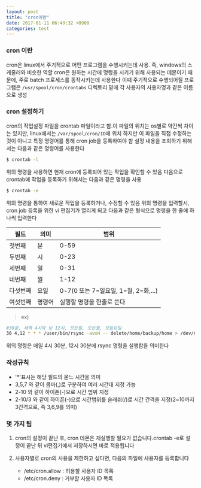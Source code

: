 ```yaml
---
layout: post
title: "cron이란"
date: 2017-01-11 06:49:32 +0900
categories: test
---
```





### cron 이란

cron은 linux에서 주기적으로 어떤 프로그램을 수행시키는데 사용. 즉, windows의 스케줄러와 비슷한 역할 cron은 원하는 시간에 명령을 시키기 위해 사용되는 데몬이기 때문에, 주로 batch 프로세스를 동작시키는데 사용한다 이때 주기적으로 수행되어질 프로그램은 `/usr/spool/cron/crontabs` 디렉토리 밑에 각 사용자의 사용자명과 같은 이름으로 생성

### cron 설정하기

cron의 작업설정 파일을 crontab 파일이라고 함.이 파일의 위치는 os별로 약간씩 차이는 있지만, linux에서는 `/var/spool/cron/ID`에 위치 하지만 이 파일을 직접 수정하는 것이 아니고 특정 명령어를 통해 cron job을 등록하여야 함 설정 내용을 조회하기 위해서는 다음과 같은 명령어를 사용한다

```bash
$ crontab -l
```

위의 명령을 사용하면 현재 cron에 등록되어 있는 작업을 확인할 수 있음 다음으로 crontab에 작업을 등록하기 위해서는 다음과 같은 명령을 사용

```bash
$ crontab -e
```

위의 명령을 통하여 새로운 작업을 등록하거나, 수정할 수 있음 위의 명령을 입력할시, cron job 등록을 위한 vi 편집기가 열리게 되고 다음과 같은 형식으로 명령을 한 줄에 하나씩 입력한다

| 필드     | 의미   | 범위                                 |
|----------|--------|--------------------------------------|
| 첫번째   | 분     | 0-59                                 |
| 두번째   | 시     | 0-23                                 |
| 세번째   | 일     | 0-31                                 |
| 네번째   | 월     | 1-12                                 |
| 다섯번째 | 요일   | 0-7(0 또는 7=일요일, 1=월, 2=화,...) |
| 여섯번째 | 명령어 | 실행할 명령을 한줄로 쓴다            |

> ex)

```bash
#30분, 새벽 4시와 낮 12시, 모든일, 모든월, 모듬요일
30 4,12 * * * /user/bin/rsync -avxH -- delete/home/backup/home > /dev/null 2> &1`
```

위의 명령은 매일 4시 30분, 12시 30분에 rsync 명령을 실행함을 의미한다

### 작성규칙

-	'*'표시는 해당 필드의 몯느 시간을 의미
-	3,5,7 와 같이 콤마(,)로 구분하여 여러 시간대 지정 가능
-	2-10 와 같이 하이픈(-)으로 시간 범위 지정
-	2-10/3 와 같이 하이픈(-)으로 시간범위를 슬래쉬(/)로 시간 간격을 지정(2~10까지 3간격으로, 즉 3,6,9를 의미)

### 몇 가지 팁

1.	cron의 설정이 끝난 후, cron 데몬은 재실행할 필요가 없습니다.crontab -e로 설정이 끝난 뒤 vi편집기에서 저장하시면 바로 적용됩니다

2.	사용자별로 cron의 사용을 제한하고 싶다면, 다음의 파일에 사용자를 등록합니다

	-	/etc/cron.allow : 허용할 사용자 ID 목록
	-	/etc/cron.deny : 거부할 사용자 ID 목록
